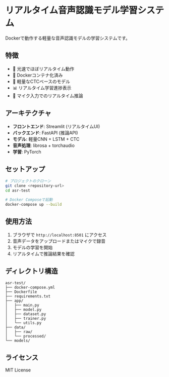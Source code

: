 # リアルタイム音声認識モデル学習システム

Dockerで動作する軽量な音声認識モデルの学習システムです。

## 特徴

- 🚀 光速でほぼリアルタイム動作
- 🐳 Dockerコンテナ化済み
- 🎯 軽量なCTCベースのモデル
- 📊 リアルタイム学習進捗表示
- 🎤 マイク入力でのリアルタイム推論

## アーキテクチャ

- **フロントエンド**: Streamlit (リアルタイムUI)
- **バックエンド**: FastAPI (推論API)
- **モデル**: 軽量CNN + LSTM + CTC
- **音声処理**: librosa + torchaudio
- **学習**: PyTorch

## セットアップ

```bash
# プロジェクトのクローン
git clone <repository-url>
cd asr-test

# Docker Composeで起動
docker-compose up --build
```

## 使用方法

1. ブラウザで `http://localhost:8501` にアクセス
2. 音声データをアップロードまたはマイクで録音
3. モデルの学習を開始
4. リアルタイムで推論結果を確認

## ディレクトリ構造

```
asr-test/
├── docker-compose.yml
├── Dockerfile
├── requirements.txt
├── app/
│   ├── main.py
│   ├── model.py
│   ├── dataset.py
│   ├── trainer.py
│   └── utils.py
├── data/
│   ├── raw/
│   └── processed/
└── models/
```

## ライセンス

MIT License
